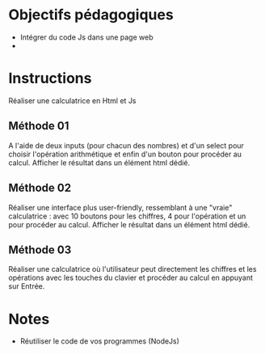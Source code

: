 # Objectifs pédagogiques
* Intégrer du code Js dans une page web
* 

# Instructions
Réaliser une calculatrice en Html et Js

## Méthode 01
A l'aide de deux inputs (pour chacun des nombres) et d'un select pour choisir l'opération arithmétique et enfin d'un bouton pour procéder au calcul.
Afficher le résultat dans un élément html dédié.


## Méthode 02
Réaliser une interface plus user-friendly, ressemblant à une "vraie" calculatrice : avec 10 boutons pour les chiffres, 4 pour l'opération et un pour procéder au calcul.
Afficher le résultat dans un élément html dédié.


## Méthode 03
Réaliser une calculatrice où l'utilisateur peut directement les chiffres et les opérations avec les touches du clavier et procéder au calcul en appuyant sur Entrée.


# Notes
* Réutiliser le code de vos programmes (NodeJs)